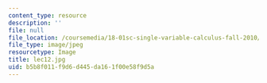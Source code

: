 ```yaml
---
content_type: resource
description: ''
file: null
file_location: /coursemedia/18-01sc-single-variable-calculus-fall-2010/b5b8f011f9d6d445da161f00e58f9d5a_lec12.jpg
file_type: image/jpeg
resourcetype: Image
title: lec12.jpg
uid: b5b8f011-f9d6-d445-da16-1f00e58f9d5a
---
```


